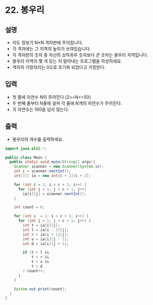 # 22. 봉우리

## 설명
* 지도 정보가 N*N 격자판에 주어집니다. 
* 각 격자에는 그 지역의 높이가 쓰여있습니다.
* 각 격자판의 숫자 중 자신의 상하좌우 숫자보다 큰 숫자는 봉우리 지역입니다.
* 봉우리 지역이 몇 개 있는 지 알아내는 프로그램을 작성하세요.
* 격자의 가장자리는 0으로 초기화 되었다고 가정한다.

## 입력
* 첫 줄에 자연수 N이 주어진다.(2<=N<=50)
* 두 번째 줄부터 N줄에 걸쳐 각 줄에 N개의 자연수가 주어진다. 
* 각 자연수는 100을 넘지 않는다.

## 출력
* 봉우리의 개수를 출력하세요.

```java
import java.util.*;

public class Main {
  public static void main(String[] args){
    Scanner scanner = new Scanner(System.in);
    int c = scanner.nextInt();
    int[][] ia = new int[c + 2][c + 2];

    for (int i = 1; i < c + 1; i++) {
      for (int j = 1; j < c + 1; j++)
        ia[i][j] = scanner.nextInt();
    }

    int count = 0;

    for (int i  = 1; i < c + 1; i++) {
      for (int j = 1; j < c + 1; j++) {
        int t = ia[i][j];
        int l = ia[i - 1][j];
        int r = ia[i + 1][j];
        int u = ia[i][j - 1];
        int d = ia[i][j + 1];

        if (t > l &&
            t > r &&
            t > u &&
            t > d
        ) count++;
      }
    }

    System.out.print(count);
  }
}
```
